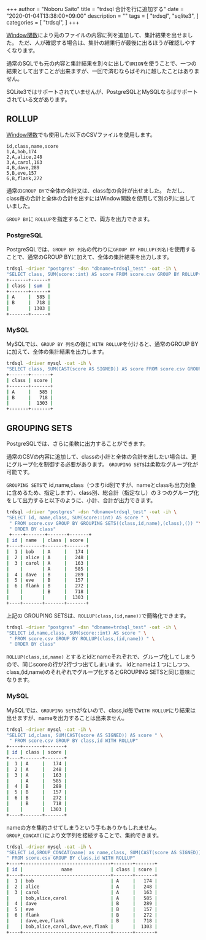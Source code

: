 +++
author = "Noboru Saito"
title = "trdsql 合計を行に追加する"
date = "2020-01-04T13:38:00+09:00"
description = ""
tags = [
    "trdsql",
    "sqlite3",
]
categories = [
    "trdsql",
]
+++

[Window関数](/blob/19_window)により元のファイルの内容に列を追加して、集計結果を出せました。
ただ、人が確認する場合は、集計の結果行が最後に出るほうが確認しやすくなります。

通常のSQLでも元の内容と集計結果を別々に出して`UNION`を使うことで、一つの結果として出すことが出来ますが、一回で済むならばそれに越したことはありません。

SQLite3ではサポートされていませんが、PostgreSQLとMySQLならばサポートされている文があります。

## ROLLUP

[Window関数](/blob/19_window)でも使用した以下のCSVファイルを使用します。

```score.csv
id,class,name,score
1,A,bob,174
2,A,alice,248
3,A,carol,163
4,B,dave,289
5,B,eve,157
6,B,flank,272
```

通常の`GROUP BY`で全体の合計又は、class毎の合計が出せました。
ただし、class毎の合計と全体の合計を出すにはWindow関数を使用して別の列に出していました。

`GROUP BY`に `ROLLUP`を指定することで、両方を出力できます。

### PostgreSQL

PostgreSQLでは、`GROUP BY 列名`の代わりに`GROUP BY ROLLUP(列名)`を使用することで、通常のGROUP BYに加えて、全体の集計結果を出力します。

```sh
trdsql -driver "postgres" -dsn "dbname=trdsql_test" -oat -ih \
"SELECT class, SUM(score::int) AS score FROM score.csv GROUP BY ROLLUP(class) ORDER BY class"
+-------+------+
| class | sum  |
+-------+------+
| A     |  585 |
| B     |  718 |
|       | 1303 |
+-------+------+
```

### MySQL

MySQLでは、`GROUP BY 列名`の後に `WITH ROLLUP`を付けると、通常のGROUP BYに加えて、全体の集計結果を出力します。

```sh
trdsql -driver mysql -oat -ih \
"SELECT class, SUM(CAST(score AS SIGNED)) AS score FROM score.csv GROUP BY class WITH ROLLUP "
+-------+-------+
| class | score |
+-------+-------+
| A     |   585 |
| B     |   718 |
|       |  1303 |
+-------+-------+
```

## GROUPING SETS

PostgreSQLでは、さらに柔軟に出力することができます。

通常のCSVの内容に追加して、classの小計と全体の合計を出したい場合は、更にグループ化を制御する必要があります。
`GROUPING SETS`は柔軟なグループ化が可能です。

`GROUPING SETS`で id,name,class（つまりid別ですが、nameとclassも出力対象に含めるため、指定します）、class別、総合計（指定なし）の３つのグループ化をして出力すると以下のように、小計、合計が出力できます。

```sh
trdsql -driver "postgres" -dsn "dbname=trdsql_test" -oat -ih \
"SELECT id, name,class, SUM(score::int) AS score " \
 " FROM score.csv GROUP BY GROUPING SETS((class,id,name),(class),()) "\
 " ORDER BY class"
 +----+-------+-------+-------+
| id | name  | class | score |
+----+-------+-------+-------+
|  1 | bob   | A     |   174 |
|  2 | alice | A     |   248 |
|  3 | carol | A     |   163 |
|    |       | A     |   585 |
|  4 | dave  | B     |   289 |
|  5 | eve   | B     |   157 |
|  6 | flank | B     |   272 |
|    |       | B     |   718 |
|    |       |       |  1303 |
+----+-------+-------+-------+
```

上記の GROUPING SETSは、`ROLLUP(class,(id,name))`で簡略化できます。

```sh
trdsql -driver "postgres" -dsn "dbname=trdsql_test" -oat -ih \
"SELECT id,name,class, SUM(score::int) AS score " \
 " FROM score.csv GROUP BY ROLLUP(class,(id,name)) " \
 " ORDER BY class"
```

`ROLLUP(class,id,name)` とするとidとnameそれぞれで、グループ化してしまうので、同じscoreの行が2行づつ出てしまいます。
idとnameは１つにしつつ、class,(id,name)のそれぞれでグループ化するとGROUPING SETSと同じ意味になります。

### MySQL

MySQLでは、`GROUPING SETS`がないので、class,id毎で`WITH ROLLUP`にり結果は出せますが、nameを出力することは出来ません。

```sh
trdsql -driver mysql -oat -ih \
"SELECT id,class, SUM(CAST(score AS SIGNED)) AS score " \
 " FROM score.csv GROUP BY class,id WITH ROLLUP"
+----+-------+-------+
| id | class | score |
+----+-------+-------+
|  1 | A     |   174 |
|  2 | A     |   248 |
|  3 | A     |   163 |
|    | A     |   585 |
|  4 | B     |   289 |
|  5 | B     |   157 |
|  6 | B     |   272 |
|    | B     |   718 |
|    |       |  1303 |
+----+-------+-------+
```

nameの方を集約させてしまうという手もありかもしれません。
`GROUP_CONCAT()`により文字列を接続することで、集約できます。

```sh
trdsql -driver mysql -oat -ih \
"SELECT id,GROUP_CONCAT(name) as name,class, SUM(CAST(score AS SIGNED)) AS score " \
" FROM score.csv GROUP BY class,id WITH ROLLUP"
+----+--------------------------------+-------+-------+
| id |              name              | class | score |
+----+--------------------------------+-------+-------+
|  1 | bob                            | A     |   174 |
|  2 | alice                          | A     |   248 |
|  3 | carol                          | A     |   163 |
|    | bob,alice,carol                | A     |   585 |
|  4 | dave                           | B     |   289 |
|  5 | eve                            | B     |   157 |
|  6 | flank                          | B     |   272 |
|    | dave,eve,flank                 | B     |   718 |
|    | bob,alice,carol,dave,eve,flank |       |  1303 |
+----+--------------------------------+-------+-------+
```
